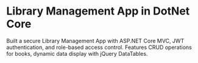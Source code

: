 # Library Management App in DotNet Core
 Built a secure Library Management App with ASP.NET Core MVC, JWT authentication, and role-based access control. Features CRUD operations for books, dynamic data display with jQuery DataTables.

